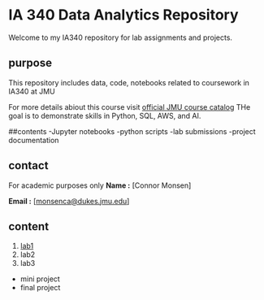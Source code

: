 # IA 340 Data Analytics Repository

Welcome to my IA340 repository for lab assignments and projects.

## purpose

This repository includes data, code, notebooks related to coursework in IA340 at JMU

For more details abiout this course visit [official JMU course catalog](https://catalog.jmu.edu/preview_course_nopop.php?catoid=50&coid=258336&print)
THe goal is to demonstrate skills in Python, SQL, AWS, and AI. 

##contents
-Jupyter notebooks
-python scripts
-lab submissions
-project documentation

## contact

For academic purposes only
**Name :** [Connor Monsen]

**Email :** [monsenca@dukes.jmu.edu]


## content

1. [lab1](https://github.com/connormonsen/IA-340/blob/main/Lab1.ipynb)
2. lab2
3. lab3

- mini project
- final project

